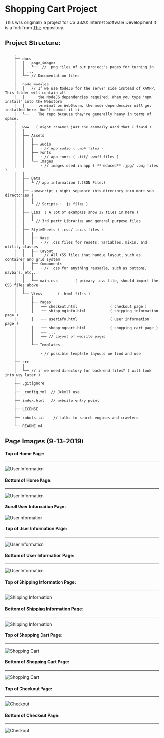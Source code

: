 # Shopping Cart Project
This was originally a project for CS 3320: Internet Software Development
It is a fork from
[This](https://github.com/georgeotj/InternetSoftwareDev3320) repository.

## Project Structure:      
        .
        ├── docs 
        │   ├── page_images 
        │   │   └──  // .png files of our project's pages for turning in 
        │   │ ...
        │   └── // Documentation files
        │
        ├── node_modules
        │   │   // If we use NodeJS for the server side instead of XAMPP, This folder will contain all         
        │   │      the NodeJS dependencies required. When you type 'npm install' into the Webstorm   
        │   │      terminal on WebStorm, the node dependencies will get installed here. Don't commit it ti  
        │   └──    The repo because they're generally heavy in terms of space.     
        │   
        ├── www   ( might rename? just one commonly used that I found )
        │   │
        │   ├── Assets
        │   │   │
        │   │   ├── Audio
        │   │   │   └ // app audio ( .mp4 files )
        │   │   ├── Fonts     
        │   │   │   └ // app fonts ( .ttf/ .woff files )
        │   │   └── Images
        │   │       └ // images used in app ( **reduced** .jpg/ .png files )
        │   │   
        │   ├── Data  
        │   │   └ // app information (.JSON Files) 
        │   │
        │   ├── JavaScript ( Might separate this directory into more sub directories ) 
        │   │   │ 
        │   │   └ // Scripts ( .js files )
        │   │   
        │   ├── Libs  ( A lot of examples show JS files in here )
        │   │   │
        │   │   └ // 3rd party Libraries and general purpose files
        │   │
        │   ├── StyleSheets ( .css/ .scss files )
        │   │   │   
        │   │   ├── Base  
        │   │   │   └ // .css files for resets, variables, mixin, and utility classes      
        │   │   ├── Layout
        │   │   │   └ // All CSS files that handle layout, such as container and grid system
        │   │   ├── Components  
        │   │   │   └ // .css for anything reusable, such as buttons, navbars, etc..  
        │   │   │        
        │   │   └── main.css        ( primary .css file, should import the CSS files above )
        │   │     
        │   └── Views       ( .html files )
        │       │
        │       ├── Pages       
        │       │   ├── checkout.html               ( checkout page )
        │       │   ├── shippinginfo.html           ( shipping information page )
        │       │   ├── userinfo.html               ( user information page )
        │       │   ├── shoppingcart.html           ( shopping cart page )
        │       │   ├── ...
        │       │   └── // Layout of website pages
        │       │   
        │       └── Templates 
        │           │
        │           └ // possible template layouts we find and use 
        │
        ├── src
        │   │
        │   └── // if we need directory for back-end files? ( will look into way later )
        │
        ├── .gitignore
        │
        ├── _config.yml  // Jekyll use 
        │
        ├── index.html   // website entry point                
        │
        ├── LICENSE 
        │
        ├── robots.txt    // talks to search engines and crawlers
        │
        └── README.md
         
## Page Images (9-13-2019)
#### Top of Home Page:
------
![User Information](https://github.com/georgeotj/InternetSoftwareDev3320/blob/master/docs/page_images/main-page-top.PNG) 
#### Bottom of Home Page:
------
![User Information](https://github.com/georgeotj/InternetSoftwareDev3320/blob/master/docs/page_images/main-page-bottom.PNG) 

#### Scroll User Information Page:
![UserInformation](https://github.com/georgeotj/InternetSoftwareDev3320/blob/master/docs/page_images/user_information_page.png)


#### Top of User Information Page:
------
![User Information](https://github.com/georgeotj/InternetSoftwareDev3320/blob/master/docs/page_images/user-information-top.PNG) 
#### Bottom of User Information Page:
------
![User Information](https://github.com/georgeotj/InternetSoftwareDev3320/blob/master/docs/page_images/user-information-bottom.PNG) 


#### Top of Shipping Information Page:
------
![Shipping Information](https://github.com/georgeotj/InternetSoftwareDev3320/blob/master/docs/page_images/shipping-information-top.PNG) 
#### Bottom of Shipping Information Page:
------
![Shipping Information](https://github.com/georgeotj/InternetSoftwareDev3320/blob/master/docs/page_images/shipping-information-bottom.PNG) 

#### Top of Shopping Cart Page:
------
![Shopping Cart](https://github.com/georgeotj/InternetSoftwareDev3320/blob/master/docs/page_images/shopping-cart-top.PNG) 

#### Bottom of Shopping Cart Page:
------
![Shopping Cart](https://github.com/georgeotj/InternetSoftwareDev3320/blob/master/docs/page_images/shopping-cart-bottom.PNG) 


#### Top of Checkout Page:
------
![Checkout](https://github.com/georgeotj/InternetSoftwareDev3320/blob/master/docs/page_images/checkout-top.PNG) 
#### Bottom of Checkout Page:
------
![Checkout](https://github.com/georgeotj/InternetSoftwareDev3320/blob/master/docs/page_images/checkout-bottom.PNG) 


